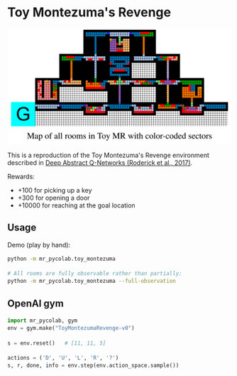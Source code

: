 Toy Montezuma's Revenge
=======================

![](assets/ToyMontezumaRevenge.png)


This is a reproduction of the Toy Montezuma's Revenge environment described in
[Deep Abstract Q-Networks (Roderick et al., 2017)](https://arxiv.org/abs/1710.00459).

Rewards:

* +100 for picking up a key
* +300 for opening a door
* +10000 for reaching at the goal location


## Usage

Demo (play by hand):

```bash
python -m mr_pycolab.toy_montezuma

# All rooms are fully observable rather than partially:
python -m mr_pycolab.toy_montezuma --full-observation
```

## OpenAI gym

```python
import mr_pycolab, gym
env = gym.make("ToyMontezumaRevenge-v0")

s = env.reset()   # [11, 11, 5]

actions = ('D', 'U', 'L', 'R', '?')
s, r, done, info = env.step(env.action_space.sample())
```
